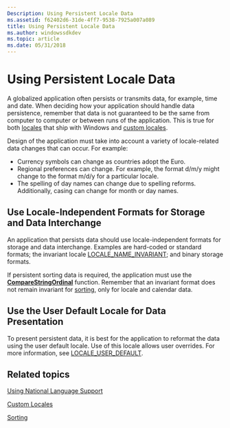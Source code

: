 ```yaml
---
Description: Using Persistent Locale Data
ms.assetid: f62402d6-31de-4ff7-9538-7925a007a089
title: Using Persistent Locale Data
ms.author: windowssdkdev
ms.topic: article
ms.date: 05/31/2018
---
```


# Using Persistent Locale Data

A globalized application often persists or transmits data, for example, time and date. When deciding how your application should handle data persistence, remember that data is not guaranteed to be the same from computer to computer or between runs of the application. This is true for both [locales](locales-and-languages.md) that ship with Windows and [custom locales](custom-locales.md).

Design of the application must take into account a variety of locale-related data changes that can occur. For example:

-   Currency symbols can change as countries adopt the Euro.
-   Regional preferences can change. For example, the format d/m/y might change to the format m/d/y for a particular locale.
-   The spelling of day names can change due to spelling reforms. Additionally, casing can change for month or day names.

## Use Locale-Independent Formats for Storage and Data Interchange

An application that persists data should use locale-independent formats for storage and data interchange. Examples are hard-coded or standard formats; the invariant locale [LOCALE\_NAME\_INVARIANT](locale-name-constants.md); and binary storage formats.

If persistent sorting data is required, the application must use the [**CompareStringOrdinal**](/windows/desktop/api/Stringapiset/nf-stringapiset-comparestringordinal) function. Remember that an invariant format does not remain invariant for [sorting](sorting.md), only for locale and calendar data.

## Use the User Default Locale for Data Presentation

To present persistent data, it is best for the application to reformat the data using the user default locale. Use of this locale allows user overrides. For more information, see [LOCALE\_USER\_DEFAULT](locale-user-default.md).

## Related topics

<dl> <dt>

[Using National Language Support](using-national-language-support.md)
</dt> <dt>

[Custom Locales](custom-locales.md)
</dt> <dt>

[Sorting](sorting.md)
</dt> </dl>

 

 



